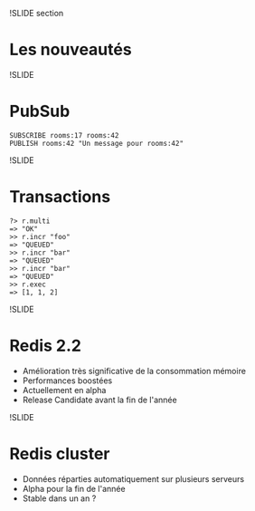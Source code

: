 !SLIDE section
# Les nouveautés #

!SLIDE
# PubSub #

    SUBSCRIBE rooms:17 rooms:42
    PUBLISH rooms:42 "Un message pour rooms:42"

!SLIDE
# Transactions #

    ?> r.multi
    => "OK"
    >> r.incr "foo"
    => "QUEUED"
    >> r.incr "bar"
    => "QUEUED"
    >> r.incr "bar"
    => "QUEUED"
    >> r.exec
    => [1, 1, 2]

!SLIDE
# Redis 2.2 #

* Amélioration très significative de la consommation mémoire
* Performances boostées
* Actuellement en alpha
* Release Candidate avant la fin de l'année

!SLIDE
# Redis cluster #

* Données réparties automatiquement sur plusieurs serveurs
* Alpha pour la fin de l'année
* Stable dans un an ?

